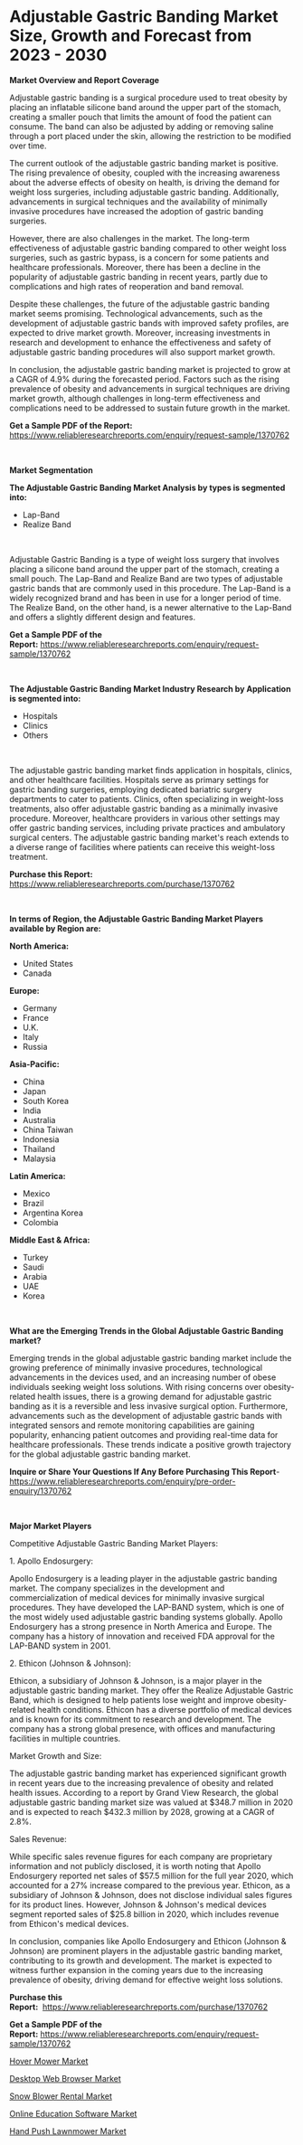 <p><h1>Adjustable Gastric Banding Market Size, Growth and Forecast from 2023 - 2030</h1></p><p><strong>Market Overview and Report Coverage</strong></p>
<p><p>Adjustable gastric banding is a surgical procedure used to treat obesity by placing an inflatable silicone band around the upper part of the stomach, creating a smaller pouch that limits the amount of food the patient can consume. The band can also be adjusted by adding or removing saline through a port placed under the skin, allowing the restriction to be modified over time.</p><p>The current outlook of the adjustable gastric banding market is positive. The rising prevalence of obesity, coupled with the increasing awareness about the adverse effects of obesity on health, is driving the demand for weight loss surgeries, including adjustable gastric banding. Additionally, advancements in surgical techniques and the availability of minimally invasive procedures have increased the adoption of gastric banding surgeries.</p><p>However, there are also challenges in the market. The long-term effectiveness of adjustable gastric banding compared to other weight loss surgeries, such as gastric bypass, is a concern for some patients and healthcare professionals. Moreover, there has been a decline in the popularity of adjustable gastric banding in recent years, partly due to complications and high rates of reoperation and band removal.</p><p>Despite these challenges, the future of the adjustable gastric banding market seems promising. Technological advancements, such as the development of adjustable gastric bands with improved safety profiles, are expected to drive market growth. Moreover, increasing investments in research and development to enhance the effectiveness and safety of adjustable gastric banding procedures will also support market growth.</p><p>In conclusion, the adjustable gastric banding market is projected to grow at a CAGR of 4.9% during the forecasted period. Factors such as the rising prevalence of obesity and advancements in surgical techniques are driving market growth, although challenges in long-term effectiveness and complications need to be addressed to sustain future growth in the market.</p></p>
<p><strong>Get a Sample PDF of the Report:</strong> <a href="https://www.reliableresearchreports.com/enquiry/request-sample/1370762">https://www.reliableresearchreports.com/enquiry/request-sample/1370762</a></p>
<p>&nbsp;</p>
<p><strong>Market Segmentation</strong></p>
<p><strong>The Adjustable Gastric Banding Market Analysis by types is segmented into:</strong></p>
<p><ul><li>Lap-Band</li><li>Realize Band</li></ul></p>
<p>&nbsp;</p>
<p><p>Adjustable Gastric Banding is a type of weight loss surgery that involves placing a silicone band around the upper part of the stomach, creating a small pouch. The Lap-Band and Realize Band are two types of adjustable gastric bands that are commonly used in this procedure. The Lap-Band is a widely recognized brand and has been in use for a longer period of time. The Realize Band, on the other hand, is a newer alternative to the Lap-Band and offers a slightly different design and features.</p></p>
<p><strong>Get a Sample PDF of the Report:</strong>&nbsp;<a href="https://www.reliableresearchreports.com/enquiry/request-sample/1370762">https://www.reliableresearchreports.com/enquiry/request-sample/1370762</a></p>
<p>&nbsp;</p>
<p><strong>The Adjustable Gastric Banding Market Industry Research by Application is segmented into:</strong></p>
<p><ul><li>Hospitals</li><li>Clinics</li><li>Others</li></ul></p>
<p>&nbsp;</p>
<p><p>The adjustable gastric banding market finds application in hospitals, clinics, and other healthcare facilities. Hospitals serve as primary settings for gastric banding surgeries, employing dedicated bariatric surgery departments to cater to patients. Clinics, often specializing in weight-loss treatments, also offer adjustable gastric banding as a minimally invasive procedure. Moreover, healthcare providers in various other settings may offer gastric banding services, including private practices and ambulatory surgical centers. The adjustable gastric banding market's reach extends to a diverse range of facilities where patients can receive this weight-loss treatment.</p></p>
<p><strong>Purchase this Report:</strong>&nbsp; <a href="https://www.reliableresearchreports.com/purchase/1370762">https://www.reliableresearchreports.com/purchase/1370762</a></p>
<p>&nbsp;</p>
<p><strong>In terms of Region, the Adjustable Gastric Banding Market Players available by Region are:</strong></p>
<p>
    <p> <strong> North America: </strong>
        <ul>
            <li>United States</li>
            <li>Canada</li>
        </ul>
        </p> 
    <p> <strong> Europe: </strong>
        <ul>
            <li>Germany</li>
            <li>France</li>
            <li>U.K.</li>
            <li>Italy</li>
            <li>Russia</li>
        </ul>
        </p> 
    <p> <strong> Asia-Pacific: </strong>
        <ul>
            <li>China</li>
            <li>Japan</li>
            <li>South Korea</li>
            <li>India</li>
            <li>Australia</li>
            <li>China Taiwan</li>
            <li>Indonesia</li>
            <li>Thailand</li>
            <li>Malaysia</li>
        </ul>
        </p> 
    <p> <strong> Latin America: </strong>
        <ul>
            <li>Mexico</li>
            <li>Brazil</li>
            <li>Argentina Korea</li>
            <li>Colombia</li>
        </ul>
        </p> 
    <p> <strong> Middle East & Africa: </strong>
        <ul>
            <li>Turkey</li>
            <li>Saudi</li>
            <li>Arabia</li>
            <li>UAE</li>
            <li>Korea</li>
        </ul>
    </p>
    </p>
<p>&nbsp;</p>
<p><strong>What are the Emerging Trends in the Global Adjustable Gastric Banding market?</strong></p>
<p><p>Emerging trends in the global adjustable gastric banding market include the growing preference of minimally invasive procedures, technological advancements in the devices used, and an increasing number of obese individuals seeking weight loss solutions. With rising concerns over obesity-related health issues, there is a growing demand for adjustable gastric banding as it is a reversible and less invasive surgical option. Furthermore, advancements such as the development of adjustable gastric bands with integrated sensors and remote monitoring capabilities are gaining popularity, enhancing patient outcomes and providing real-time data for healthcare professionals. These trends indicate a positive growth trajectory for the global adjustable gastric banding market.</p></p>
<p><strong>Inquire or Share Your Questions If Any Before Purchasing This Report</strong>- <a href="https://www.reliableresearchreports.com/enquiry/pre-order-enquiry/1370762">https://www.reliableresearchreports.com/enquiry/pre-order-enquiry/1370762</a></p>
<p>&nbsp;</p>
<p><strong>Major Market Players</strong></p>
<p><p>Competitive Adjustable Gastric Banding Market Players:</p><p>1. Apollo Endosurgery: </p><p>Apollo Endosurgery is a leading player in the adjustable gastric banding market. The company specializes in the development and commercialization of medical devices for minimally invasive surgical procedures. They have developed the LAP-BAND system, which is one of the most widely used adjustable gastric banding systems globally. Apollo Endosurgery has a strong presence in North America and Europe. The company has a history of innovation and received FDA approval for the LAP-BAND system in 2001. </p><p>2. Ethicon (Johnson & Johnson):</p><p>Ethicon, a subsidiary of Johnson & Johnson, is a major player in the adjustable gastric banding market. They offer the Realize Adjustable Gastric Band, which is designed to help patients lose weight and improve obesity-related health conditions. Ethicon has a diverse portfolio of medical devices and is known for its commitment to research and development. The company has a strong global presence, with offices and manufacturing facilities in multiple countries.</p><p>Market Growth and Size:</p><p>The adjustable gastric banding market has experienced significant growth in recent years due to the increasing prevalence of obesity and related health issues. According to a report by Grand View Research, the global adjustable gastric banding market size was valued at $348.7 million in 2020 and is expected to reach $432.3 million by 2028, growing at a CAGR of 2.8%. </p><p>Sales Revenue:</p><p>While specific sales revenue figures for each company are proprietary information and not publicly disclosed, it is worth noting that Apollo Endosurgery reported net sales of $57.5 million for the full year 2020, which accounted for a 27% increase compared to the previous year. Ethicon, as a subsidiary of Johnson & Johnson, does not disclose individual sales figures for its product lines. However, Johnson & Johnson's medical devices segment reported sales of $25.8 billion in 2020, which includes revenue from Ethicon's medical devices.</p><p>In conclusion, companies like Apollo Endosurgery and Ethicon (Johnson & Johnson) are prominent players in the adjustable gastric banding market, contributing to its growth and development. The market is expected to witness further expansion in the coming years due to the increasing prevalence of obesity, driving demand for effective weight loss solutions.</p></p>
<p><strong>Purchase this Report:</strong>&nbsp;&nbsp;<a href="https://www.reliableresearchreports.com/purchase/1370762">https://www.reliableresearchreports.com/purchase/1370762</a></p>
<p></p>
<p><strong>Get a Sample PDF of the Report:</strong>&nbsp;<a href="https://www.reliableresearchreports.com/enquiry/request-sample/1370762">https://www.reliableresearchreports.com/enquiry/request-sample/1370762</a></p>
<p><p><a href="https://www.linkedin.com/pulse/hover-mower-market-size-growth-forecast-from-2023-2030-j6fre/">Hover Mower Market</a></p><p><a href="https://medium.com/@mikemonahan1944/desktop-web-browser-market-size-cagr-trends-2024-2030-7df22a3e9d47">Desktop Web Browser Market</a></p><p><a href="https://www.linkedin.com/pulse/decoding-snow-blower-rental-market-deep-dive-latest-trends-twqbe/">Snow Blower Rental Market</a></p><p><a href="https://medium.com/@elianehilll2023/online-education-software-market-size-cagr-trends-2024-2030-385d90d7f45a">Online Education Software Market</a></p><p><a href="https://www.linkedin.com/pulse/hand-push-lawnmower-market-insights-players-forecast-till-tfg6e/">Hand Push Lawnmower Market</a></p></p>